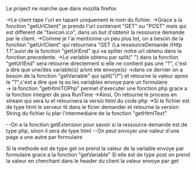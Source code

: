 Le project ne marche que dans mozilla firefox 

->Le client tape l'url en tapant uniquement le nom du fichier. 
->Grace a la fonction "getUrlClient" je prends l'url contenant "GET" ou "POST" mais qui est different de "favicon.ico", dans un but d'obtenir la ressource demande par le client.
->Comme je l'ai mentionne un peu plus tot, on a besoin de la fonction "getUrlClient" qui retournera "GET /La ressourceDemande /Http 1.1",suivi de la fonction "getUrlEnd" qui va spliter notre url obtenu dans la fonction precedente. 
->Le variable obtenu par split(" ") dans la fonction "getUrlEnd" sera retourne directement si elle ne contient pas une "?", c'est a dire que une/des variable(s) a/ont ete envoye(s)
->dans ce dernier on a besoin de la fonction "getVariable" qui split("\\?")  et retourne la valeur apres le "?",c'est a dire que lq ou les variqbles envoye pare un formulaire  
-> la fonction "getHtmlTOPhp" permet  d'executer une fonction php grace a la fonction integrer de java RunTime
->Ainsi, On retourne le process en stream qui sera lu et retournera la versio  html du code php 
->Si le  fichier est de type html le serveur lit dans le ficier demander et retourne la version  String du fichier lu plar l'intermediaire de la fonction "getHtmlText"
 
--On a la fonction getExtension pour savoir si la ressource demande est de type php, sinon il sera de type html
--On peut envoyer une valeur d'une page a une autre par formulaire

Si la methode est de type get on prend la valeur de la variable envoye par formulaire grace a la fonction  "getVariable"
Si elle est de type post on prend la valeur en cherchant dans le header du client la valeur envoye par get
